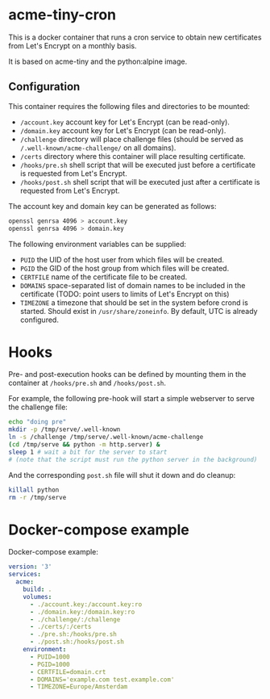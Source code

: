 acme-tiny-cron
==============

This is a docker container that runs a cron service to obtain new certificates from Let's Encrypt on a monthly basis.

It is based on acme-tiny and the python:alpine image.

Configuration
-------------

This container requires the following files and directories to be mounted:

- `/account.key` account key for Let's Encrypt (can be read-only).
- `/domain.key` account key for Let's Encrypt (can be read-only).
- `/challenge` directory will place challenge files (should be served as `/.well-known/acme-challenge/` on all domains).
- `/certs` directory where this container will place resulting certificate.
- `/hooks/pre.sh` shell script that will be executed just before a certificate is requested from Let's Encrypt.
- `/hooks/post.sh` shell script that will be executed just after a certificate is requested from Let's Encrypt.

The account key and domain key can be generated as follows:

```sh
openssl genrsa 4096 > account.key
openssl genrsa 4096 > domain.key
```

The following environment variables can be supplied:

- `PUID` the UID of the host user from which files will be created.
- `PGID` the GID of the host group from which files will be created.
- `CERTFILE` name of the certificate file to be created.
- `DOMAINS` space-separated list of domain names to be included in the certificate (TODO: point users to limits of Let's Encrypt on this)
- `TIMEZONE` a timezone that should be set in the system before crond is started. Should exist in `/usr/share/zoneinfo`. By default, UTC is already configured.

Hooks
=====
Pre- and post-execution hooks can be defined by mounting them in the container at `/hooks/pre.sh` and `/hooks/post.sh`.

For example, the following pre-hook will start a simple webserver to serve the challenge file:

```sh
echo "doing pre"
mkdir -p /tmp/serve/.well-known
ln -s /challenge /tmp/serve/.well-known/acme-challenge
(cd /tmp/serve && python -m http.server) &
sleep 1 # wait a bit for the server to start
# (note that the script must run the python server in the background)
```

And the corresponding `post.sh` file will shut it down and do cleanup:

```sh
killall python
rm -r /tmp/serve
```

Docker-compose example
======================

Docker-compose example:

```yml
version: '3'
services:
  acme:
    build: .
    volumes:
      - ./account.key:/account.key:ro
      - ./domain.key:/domain.key:ro
      - ./challenge/:/challenge
      - ./certs/:/certs
      - ./pre.sh:/hooks/pre.sh
      - ./post.sh:/hooks/post.sh
    environment:
      - PUID=1000
      - PGID=1000
      - CERTFILE=domain.crt
      - DOMAINS='example.com test.example.com'
      - TIMEZONE=Europe/Amsterdam
```
